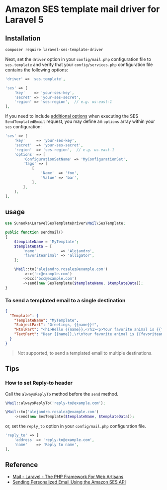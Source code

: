 # Amazon SES template mail driver for Laravel 5

## Installation

```bash
composer require laravel-ses-template-driver
```

Next, set the `driver` option in your `config/mail.php` configuration file to `ses.template` and verify that your `config/services.php` configuration file contains the following options:

```php
'driver' => 'ses.template',

'ses' => [
    'key'    => 'your-ses-key',
    'secret' => 'your-ses-secret',
    'region' => 'ses-region',  // e.g. us-east-1
],
```

If you need to include [additional options](https://docs.aws.amazon.com/aws-sdk-php/v3/api/api-email-2010-12-01.html#sendtemplatedemail) when executing the SES `SendTemplatedEmail` request, you may define an `options` array within your `ses` configuration:

```php
'ses' => [
    'key'     => 'your-ses-key',
    'secret'  => 'your-ses-secret',
    'region'  => 'ses-region',  // e.g. us-east-1
    'options' => [
        'ConfigurationSetName' => 'MyConfigurationSet',
        'Tags' => [
            [
                'Name'  => 'foo',
                'Value' => 'bar',
            ],
        ],
    ],
],
```

## usage
```php
use Sunaoka\LaravelSesTemplateDriver\Mail\SesTemplate;

public function sendmail()
{ 
    $templateName = 'MyTemplate';
    $templateData = [
        'name'           => 'Alejandro',
        'favoriteanimal' => 'alligator',
    ];

    \Mail::to('alejandro.rosalez@example.com')
        ->cc('cc@example.com')
        ->bcc('bcc@example.com')
        ->send(new SesTemplate($templateName, $templateData));
}
```

### To send a templated email to a single destination

```json
{
  "Template": {
    "TemplateName": "MyTemplate",
    "SubjectPart": "Greetings, {{name}}!",
    "HtmlPart": "<h1>Hello {{name}},</h1><p>Your favorite animal is {{favoriteanimal}}.</p>",
    "TextPart": "Dear {{name}},\r\nYour favorite animal is {{favoriteanimal}}."
  }
}
```

> Not supported, to send a templated email to multiple destinations.

## Tips

### How to set Reply-to header

Call the `alwaysReplyTo` method before the `send` method.

```php
\Mail::alwaysReplyTo('reply-to@example.com');

\Mail::to('alejandro.rosalez@example.com')
    ->send(new SesTemplate($templateName, $templateData));
```

or, set the `reply_to` option in your `config/mail.php` configuration file.

```php
'reply_to' => [
    'address' => 'reply-to@example.com',
    'name'    => 'Reply to name',
],
```

## Reference

- [Mail - Laravel - The PHP Framework For Web Artisans](https://laravel.com/docs/master/mail)
- [Sending Personalized Email Using the Amazon SES API](https://docs.aws.amazon.com/ses/latest/DeveloperGuide/send-personalized-email-api.html)
